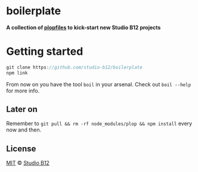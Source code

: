 # boilerplate

**A collection of [plopfiles](https://github.com/amwmedia/plop) to kick-start new Studio B12 projects**


# Getting started

```js
git clone https://github.com/studio-b12/boilerplate
npm link
```

From now on you have the tool `boil` in your arsenal. Check out `boil --help` for more info.


## Later on

Remember to `git pull && rm -rf node_modules/plop && npm install` every now and then.


## License

[MIT](./License.md) © [Studio B12](http://studio-b12.de)
